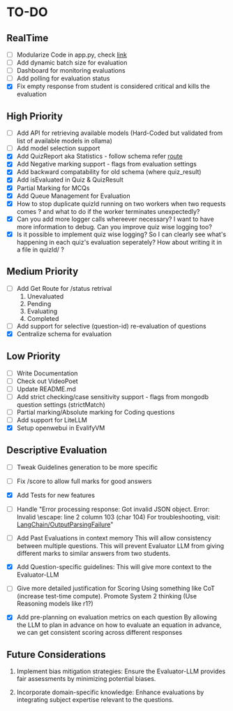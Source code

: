 # TO-DO

## RealTime

- [ ] Modularize Code in app.py, check [link](https://www.perplexity.ai/search/how-to-seperate-fastapi-app-sa-g3nbxnGiSVuFmxorRrnWEA)
- [ ] Add dynamic batch size for evaluation
- [ ] Dashboard for monitoring evaluations
- [ ] Add polling for evaluation status
- [x] Fix empty response from student is considered critical and kills the evaluation

## High Priority

- [ ] Add API for retrieving available models (Hard-Coded but validated from list of available models in ollama)
- [ ] Add model selection support
- [x] Add QuizReport aka Statistics - follow schema refer [route](https://github.com/Aksaykanthan/evalify/blob/main/src/app/api/staff/result/route.ts)
- [x] Add Negative marking support - flags from evaluation settings
- [x] Add backward compatability for old schema (where quiz_result)
- [x] Add isEvaluated in Quiz & QuizResult
- [x] Partial Marking for MCQs
- [x] Add Queue Management for Evaluation
- [x] How to stop duplicate quizId running on two workers when two requests comes ? and what to do if the worker terminates unexpectedly?
- [x] Can you add more logger calls whereever necessary? I want to have more information to debug. Can you improve quiz wise logging too?
- [x] Is it possible to implement quiz wise logging? So I can clearly see what's happening in each quiz's evaluation seperately? How about writing it in a file in quizId/ ?

## Medium Priority

- [ ] Add Get Route for /status retrival
  1. Unevaluated
  2. Pending
  3. Evaluating
  4. Completed
- [ ] Add support for selective (question-id) re-evaluation of questions
- [x] Centralize schema for evaluation

## Low Priority

- [ ] Write Documentation
- [ ] Check out VideoPoet
- [ ] Update README.md
- [ ] Add strict checking/case sensitivity support - flags from mongodb question settings (strictMatch)
- [ ] Partial marking/Absolute marking for Coding questions
- [ ] Add support for LiteLLM
- [x] Setup openwebui in EvalifyVM

## Descriptive Evaluation

- [ ] Tweak Guidelines generation to be more specific
- [ ] Fix /score to allow full marks for good answers
- [x] Add Tests for new features
- [ ] Handle "Error processing response: Got invalid JSON object. Error: Invalid \escape: line 2 column 103 (char 104)
  For troubleshooting,
  visit: [LangChain/OutputParsingFailure](https://python.langchain.com/docs/troubleshooting/errors/OUTPUT_PARSING_FAILURE)"
- [ ] Add Past Evaluations in context memory
  This will allow consistency between multiple questions.
  This will prevent Evaluator LLM from giving different marks to similar answers from two students.
- [x] Add Question-specific guidelines:
  This will give more context to the Evaluator-LLM
- [ ] Give more detailed justification for Scoring
  Using something like CoT (increase test-time compute). Promote System 2 thinking
  (Use Reasoning models like r1?)

- [x] Add pre-planning on evaluation metrics on each question
  By allowing the LLM to plan in advance on how to evaluate an equation in advance,
  we can get consistent scoring across different responses

## Future Considerations

1. Implement bias mitigation strategies:
   Ensure the Evaluator-LLM provides fair assessments by minimizing potential biases.

2. Incorporate domain-specific knowledge:
   Enhance evaluations by integrating subject expertise relevant to the questions.
